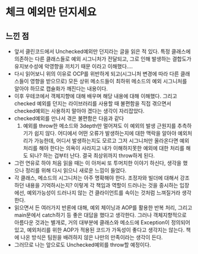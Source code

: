 # 체크 예외만 던지세요

## 느낀 점
- 앞서 클린코드에서 Unchecked예외만 던지라는 글을 읽은 적 있다. 특정 클래스에 의존하는 다른 클래스들로  예외 시그니처가 전달되고, 그로 인해 발생하는 결합도가 유지보수성에 악영향을 끼치기 때문 이라고 이해했다....
- 다시 읽어보니 위의 이유로 OCP를 위반하게 되고(시그니처 변경에 따라 다른 클래스들이 영향을 받으므로) 모든 상위 메소드들이 최하위 메소드의 예외 시그니처를 알아야 하므로 캡슐화가 깨진다는 내용이다.
- 이후 우테코에서 객체지향에 대해 배우며 해당 내용에 대해 이해했다. 그리고 checked 예외를 던지는 라이브러리를 사용할 때 불편함을 직접 겪으면서 checked예외는 사용하지 말아야 겠다는 생각이 자리잡았다.
- checked예외를 만나서 겪은 불편함은 다음과 같다
  1. 예외를 throw한 메소드와 3depth만 멀어져도 이 예외의 발생 근원지를 추측하기가 쉽지 않다. 어디에서 어떤 오류가 발생하는지에 대한 맥락을 알아야 예외처리가 가능한데, 어디서 발생하는지도 모르고 그저 시그니처만 올라온다면 예외처리를 해야 한다는 의욕이 사라지고 내가 이해하지못한 예외에 대한 처리를 해도 되나? 하는 겁부터 난다. 결국 최상위까지 throw하게 된다.
- 그런 연유로 하야 처음 읽을 때는 이 아저씨 또 투머치한 이야기 하신다, 생각을 했으나 정리를 위해 다시 읽으니 새로운 느낌이 들었다.
- 각 클래스, 메소드의 시그니처는 아주 명확해야 한다. 조정자와 빌더에 대해서 강조하던 내용을 기억하시는지? 이렇게 각 책임과 역할이 드러나는 것을 중시하는 입장에선, 예외가능성이 드러나지 않는 건 클라이언트를 속이는 것처럼 느껴질거라 생각한다.
-  읽으면서 든 여러가지 반론에 대해, 예외 체이닝과 AOP를 활용한 반복 처리, 그리고 main문에서  catch하기 등 좋은 대답을 했다고 생각한다. 그러나 객체지향적으로 아름다운 것과는 별개로, 거의 대부분에 클래스와 메소드에 Exception이 정의되어 있고, 예외처리를 위한 AOP가 적용된 코드가 가독성이 좋다고 생각지는 않는다. 책에 나온 방식은 팀원을 배려하지 않은 나만의 만족이라는 생각이 든다.
- 그러므로 나는 앞으로도 Unchecked예외를 throw할 예정이다.
